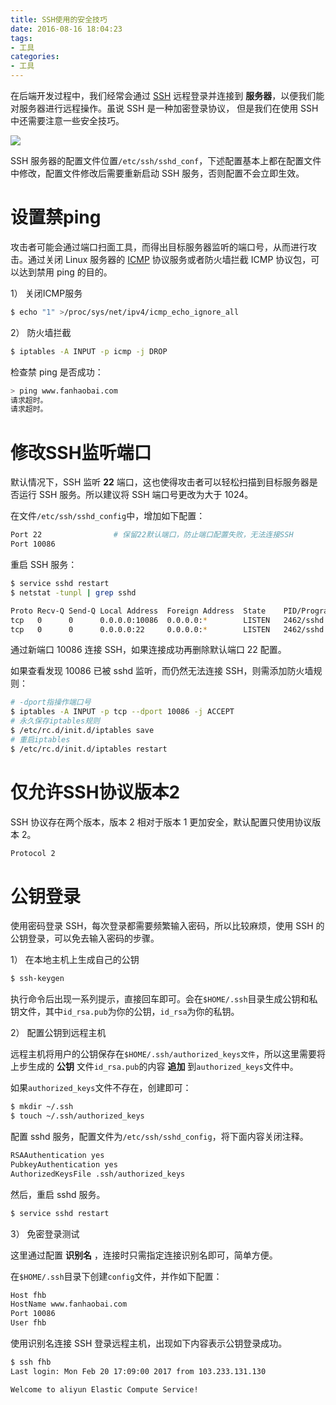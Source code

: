 ```yaml
---
title: SSH使用的安全技巧
date: 2016-08-16 18:04:23
tags:
- 工具
categories:
- 工具
---
```


在后端开发过程中，我们经常会通过 [SSH](http://www.ruanyifeng.com/blog/2011/12/ssh_remote_login.html) 远程登录并连接到 **服务器**，以便我们能对服务器进行远程操作。虽说 SSH 是一种加密登录协议， 但是我们在使用 SSH 中还需要注意一些安全技巧。

![](https://img0.fanhaobai.com/2016/08/ssh-safely-use/wUy69HWRKIW0qTiUrzYQhnzR.jpg)<!--more-->

SSH 服务器的配置文件位置`/etc/ssh/sshd_conf`，下述配置基本上都在配置文件中修改，配置文件修改后需要重新启动 SSH 服务，否则配置不会立即生效。

# 设置禁ping

攻击者可能会通过端口扫面工具，而得出目标服务器监听的端口号，从而进行攻击。通过关闭 Linux 服务器的 [ICMP](http://baike.baidu.com/link?url=ovep8ysxoVKDCFTCvBxTtWMan-U-99q5sr3PZOuLPfqkr_eiAvO-g10LlU0lmMTLu7d41JA0UMv87p7Y8KCgpK) 协议服务或者防火墙拦截 ICMP 协议包，可以达到禁用 ping 的目的。

1） 关闭ICMP服务

```Bash
$ echo "1" >/proc/sys/net/ipv4/icmp_echo_ignore_all
```

2） 防火墙拦截

```Bash
$ iptables -A INPUT -p icmp -j DROP
```

检查禁 ping 是否成功：

```Bash
> ping www.fanhaobai.com
请求超时。
请求超时。
```

# 修改SSH监听端口

默认情况下，SSH 监听 **22** 端口，这也使得攻击者可以轻松扫描到目标服务器是否运行 SSH 服务。所以建议将 SSH 端口号更改为大于 1024。

在文件`/etc/ssh/sshd_config`中，增加如下配置：

```Bash
Port 22                # 保留22默认端口，防止端口配置失败，无法连接SSH
Port 10086
```

重启 SSH 服务：

```Bash
$ service sshd restart
$ netstat -tunpl | grep sshd

Proto Recv-Q Send-Q Local Address  Foreign Address  State    PID/Program name
tcp   0      0      0.0.0.0:10086  0.0.0.0:*        LISTEN   2462/sshd   
tcp   0      0      0.0.0.0:22     0.0.0.0:*        LISTEN   2462/sshd
```

通过新端口 10086 连接 SSH，如果连接成功再删除默认端口 22 配置。

如果查看发现 10086 已被 sshd 监听，而仍然无法连接 SSH，则需添加防火墙规则：

```Bash
# -dport指操作端口号
$ iptables -A INPUT -p tcp --dport 10086 -j ACCEPT
# 永久保存iptables规则
$ /etc/rc.d/init.d/iptables save
# 重启iptables
$ /etc/rc.d/init.d/iptables restart
```

# 仅允许SSH协议版本2

SSH 协议存在两个版本，版本 2 相对于版本 1 更加安全，默认配置只使用协议版本 2。

```Bash
Protocol 2
```

# 公钥登录

使用密码登录 SSH，每次登录都需要频繁输入密码，所以比较麻烦，使用 SSH 的公钥登录，可以免去输入密码的步骤。

1） 在本地主机上生成自己的公钥

```Bash
$ ssh-keygen
```

执行命令后出现一系列提示，直接回车即可。会在`$HOME/.ssh`目录生成公钥和私钥文件，其中`id_rsa.pub`为你的公钥，`id_rsa`为你的私钥。

2） 配置公钥到远程主机

远程主机将用户的公钥保存在`$HOME/.ssh/authorized_keys文件`，所以这里需要将上步生成的 **公钥** 文件`id_rsa.pub`的内容 **追加** 到`authorized_keys`文件中。

如果`authorized_keys`文件不存在，创建即可：

```Bash
$ mkdir ~/.ssh
$ touch ~/.ssh/authorized_keys
```

配置 sshd 服务，配置文件为`/etc/ssh/sshd_config`，将下面内容关闭注释。

```Bash
RSAAuthentication yes
PubkeyAuthentication yes
AuthorizedKeysFile .ssh/authorized_keys
```

然后，重启 sshd 服务。

```Bash
$ service sshd restart
```

3） 免密登录测试

这里通过配置 **识别名** ，连接时只需指定连接识别名即可，简单方便。

在`$HOME/.ssh`目录下创建`config`文件，并作如下配置：

```Bash
Host fhb
HostName www.fanhaobai.com
Port 10086
User fhb
```

使用识别名连接 SSH 登录远程主机，出现如下内容表示公钥登录成功。

```Bash
$ ssh fhb
Last login: Mon Feb 20 17:09:00 2017 from 103.233.131.130

Welcome to aliyun Elastic Compute Service!
```
